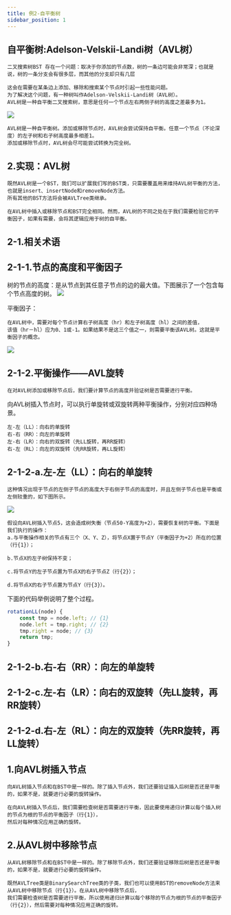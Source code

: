 ```yaml
---
title: 例2-自平衡树
sidebar_position: 1
---
```


##  自平衡树:Adelson-Velskii-Landi树（AVL树）
```
二叉搜索树BST 存在一个问题：取决于你添加的节点数，树的一条边可能会非常深；也就是说，树的一条分支会有很多层，而其他的分支却只有几层

这会在需要在某条边上添加、移除和搜索某个节点时引起一些性能问题。
为了解决这个问题，有一种树叫作Adelson-Velskii-Landi树（AVL树）。
AVL树是一种自平衡二叉搜索树，意思是任何一个节点左右两侧子树的高度之差最多为1。
```
![](../../assets/img-algorithm/图4树.png)

```
AVL树是一种自平衡树。添加或移除节点时，AVL树会尝试保持自平衡。任意一个节点（不论深度）的左子树和右子树高度最多相差1。
添加或移除节点时，AVL树会尽可能尝试转换为完全树。
```

##  2.实现：AVL树
```
既然AVL树是一个BST，我们可以扩展我们写的BST类，只需要覆盖用来维持AVL树平衡的方法，也就是insert、insertNode和removeNode方法。
所有其他的BST方法将会被AVLTree类继承。

在AVL树中插入或移除节点和BST完全相同。然而，AVL树的不同之处在于我们需要检验它的平衡因子，如果有需要，会将其逻辑应用于树的自平衡。
```

##  2-1.相关术语

##  2-1-1.节点的高度和平衡因子
树的节点的高度：是从节点到其任意子节点的边的最大值。下图展示了一个包含每个节点高度的树。
![](../../assets/img-algorithm/图5树.png)

平衡因子：
```
在AVL树中，需要对每个节点计算右子树高度（hr）和左子树高度（hl）之间的差值，
该值（hr－hl）应为0、1或-1。如果结果不是这三个值之一，则需要平衡该AVL树。这就是平衡因子的概念。
```
![](../../assets/img-algorithm/图6树.png)

##  2-1-2.平衡操作——AVL旋转
```
在对AVL树添加或移除节点后，我们要计算节点的高度并验证树是否需要进行平衡。
```
向AVL树插入节点时，可以执行单旋转或双旋转两种平衡操作，分别对应四种场景。
```
左-左（LL）：向右的单旋转
右-右（RR）：向左的单旋转
左-右（LR）：向右的双旋转（先LL旋转，再RR旋转）
右-左（RL）：向左的双旋转（先RR旋转，再LL旋转）
```
##  2-1-2-a.左-左（LL）：向右的单旋转
```
这种情况出现于节点的左侧子节点的高度大于右侧子节点的高度时，并且左侧子节点也是平衡或左侧较重的，如下图所示。
```
![](../../assets/img-algorithm/图7树.png)
```
假设向AVL树插入节点5，这会造成树失衡（节点50-Y高度为+2），需要恢复树的平衡。下面是我们执行的操作：
a.与平衡操作相关的节点有三个（X、Y、Z），将节点X置于节点Y（平衡因子为+2）所在的位置（行{1}）；

b.节点X的左子树保持不变；

c.将节点Y的左子节点置为节点X的右子节点Z（行{2}）；

d.将节点X的右子节点置为节点Y（行{3}）。
```

下面的代码举例说明了整个过程。
```js
rotationLL(node) {   
    const tmp = node.left; // {1}   
    node.left = tmp.right; // {2}   
    tmp.right = node; // {3}   
    return tmp; 
}
```

##  2-1-2-b.右-右（RR）：向左的单旋转
##  2-1-2-c.左-右（LR）：向右的双旋转（先LL旋转，再RR旋转）
##  2-1-2-d.右-左（RL）：向左的双旋转（先RR旋转，再LL旋转）


##  1.向AVL树插入节点
```
向AVL树插入节点和在BST中是一样的。除了插入节点外，我们还要验证插入后树是否还是平衡的，如果不是，就要进行必要的旋转操作。

在向AVL树插入节点后，我们需要检查树是否需要进行平衡，因此要使用递归计算以每个插入树的节点为根的节点的平衡因子（行{1}），
然后对每种情况应用正确的旋转。
```

##  2.从AVL树中移除节点
```
从AVL树移除节点和在BST中是一样的。除了移除节点外，我们还要验证移除后树是否还是平衡的，如果不是，就要进行必要的旋转操作。

既然AVLTree类是BinarySearchTree类的子类，我们也可以使用BST的removeNode方法来从AVL树中移除节点（行{1}）。在从AVL树中移除节点后，
我们需要检查树是否需要进行平衡，所以使用递归计算以每个移除的节点为根的节点的平衡因子（行{2}），然后需要对每种情况应用正确的旋转。
```